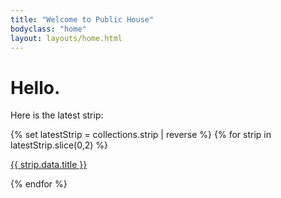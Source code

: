 ```yaml
---
title: "Welcome to Public House"
bodyclass: "home"
layout: layouts/home.html
---
```


# Hello.

Here is the latest strip:

{% set latestStrip = collections.strip | reverse %}
{% for strip in latestStrip.slice(0,2) %}
<p><a href=" {{ strip.url | url }}  ">{{ strip.data.title }}</a></p>
{% endfor  %}
